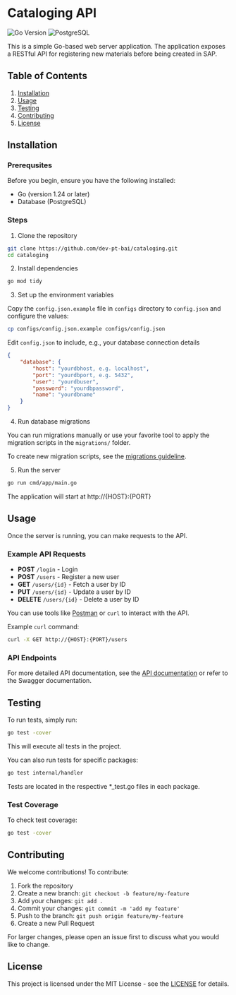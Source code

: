 # Cataloging API

![Go Version](https://img.shields.io/badge/go-1.24-blue)
![PostgreSQL](https://img.shields.io/badge/PostgreSQL-316192?logo=postgresql&logoColor=white)

This is a simple Go-based web server application. The application exposes a RESTful API for registering new materials before being created in SAP.

## Table of Contents
1. [Installation](#installation)
2. [Usage](#usage)
3. [Testing](#testing)
4. [Contributing](#contributing)
5. [License](#License)

## Installation

### Prerequsites

Before you begin, ensure you have the following installed:

- Go (version 1.24 or later)
- Database (PostgreSQL)

### Steps

1. Clone the repository

```bash
git clone https://github.com/dev-pt-bai/cataloging.git
cd cataloging
```

2. Install dependencies

```bash
go mod tidy
```

3. Set up the environment variables

Copy the `config.json.example` file in `configs` directory to `config.json` and configure the values:

```bash
cp configs/config.json.example configs/config.json
```

Edit `config.json` to include, e.g., your database connection details

```json
{
    "database": {
        "host": "yourdbhost, e.g. localhost",
        "port": "yourdbport, e.g. 5432",
        "user": "yourdbuser",
        "password": "yourdbpassword",
        "name": "yourdbname"
    }
}
```

4. Run database migrations

You can run migrations manually or use your favorite tool to apply the migration scripts in the `migrations/` folder.

To create new migration scripts, see the [migrations guideline](docs/MIGRATIONS.md).

5. Run the server

```bash
go run cmd/app/main.go
```

The application will start at http://{HOST}:{PORT}

## Usage

Once the server is running, you can make requests to the API.

### Example API Requests

- **POST** `/login` - Login
- **POST** `/users` - Register a new user
- **GET** `/users/{id}` - Fetch a user by ID
- **PUT** `/users/{id}` - Update a user by ID
- **DELETE** `/users/{id}` - Delete a user by ID

You can use tools like [Postman](https://www.postman.com/) or `curl` to interact with the API.

Example `curl` command:
```bash
curl -X GET http://{HOST}:{PORT}/users
```

### API Endpoints

For more detailed API documentation, see the [API documentation](docs/API.md) or refer to the Swagger documentation.

## Testing

To run tests, simply run:
```bash
go test -cover
```

This will execute all tests in the project.

You can also run tests for specific packages:
```bash
go test internal/handler
```

Tests are located in the respective *_test.go files in each package.

### Test Coverage

To check test coverage:
```bash
go test -cover
```

## Contributing

We welcome contributions! To contribute:

1. Fork the repository
2. Create a new branch: `git checkout -b feature/my-feature`
3. Add your changes: `git add .`
4. Commit your changes: `git commit -m 'add my feature'`
5. Push to the branch: `git push origin feature/my-feature`
6. Create a new Pull Request

For larger changes, please open an issue first to discuss what you would like to change.

## License

This project is licensed under the MIT License - see the [LICENSE](LICENSE) for details.